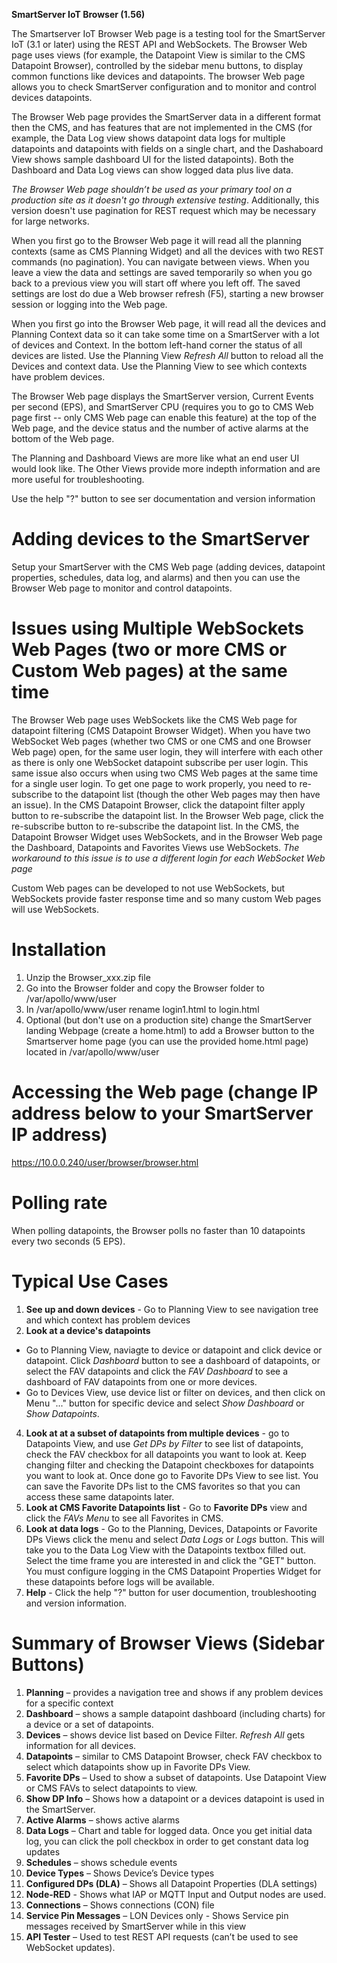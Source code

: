 
**SmartServer IoT Browser (1.56)**

The Smartserver IoT Browser Web page is a testing tool for the SmartServer IoT (3.1 or later) using the REST API and WebSockets. The Browser Web page uses views (for example, the Datapoint View is similar to the CMS Datapoint Browser), controlled by the sidebar menu buttons, to display common functions like devices and datapoints.  The browser Web page allows you to check SmartServer configuration and to monitor and control devices datapoints.

The Browser Web page provides the SmartServer data in a different format then the CMS, and has features that are not implemented in the CMS (for example, the Data Log view shows datapoint data logs for multiple datapoints and datapoints with fields on a single chart, and the Dashaboard View shows sample dashboard UI for the listed datapoints). Both the Dashboard and Data Log views can show logged data plus live data.

*The Browser Web page shouldn’t be used as your primary tool on a production site as it doesn't go through extensive testing*.  Additionally, this version doesn't use pagination for REST request which may be necessary for large networks. 

When you first go to the Browser Web page it will read all the planning contexts (same as CMS Planning Widget) and all the devices with two REST commands (no pagination). You can navigate between views.  When you leave a view the data and settings are saved  temporarily so when you go back to a previous view you will start off where you left off.  The saved settings are lost do due a Web browser refresh (F5), starting a new browser session or logging into the Web page.

When you first go into the Browser Web page, it will read all the devices and Planning Context data so it can take some time on a SmartServer with a lot of devices and Context. In the bottom left-hand corner the status of all devices are listed.  Use the Planning View *Refresh All* button to reload all the Devices and context data. Use the Planning View to see which contexts have problem devices.

The Browser Web page displays the SmartServer version, Current Events per second (EPS), and SmartServer CPU (requires you to go to CMS Web page first -- only CMS Web page can enable this feature) at the top of the Web page, and the device status and the number of active alarms at the bottom of the Web page.

The Planning and Dashboard Views are more like what an end user UI would look like. The Other Views provide more indepth information and are more useful for troubleshooting.

Use the help "?" button to see ser documentation and version information

# Adding devices to the SmartServer
Setup your SmartServer with the CMS Web page (adding devices, datapoint properties, schedules, data log, and alarms) and then you can use the Browser Web page to monitor and control datapoints.

# Issues using Multiple WebSockets Web Pages (two or more CMS or Custom Web pages) at the same time
The Browser Web page uses WebSockets like the CMS Web page for datapoint filtering (CMS Datapoint Browser Widget). When you have two WebSocket Web pages (whether two CMS or one CMS and one Browser Web page) open, for the same user login, they will interfere with each other as there is only one WebSocket datapoint subscribe per user login.  This same issue also occurs when using two CMS Web pages at the same time for a single user login. To get one page to work properly, you need to re-subscribe to the datapoint list (though the other Web pages may then have an issue). In the CMS Datapoint Browser, click the datapoint filter apply button to re-subscribe the datapoint list. In the Browser Web page, click the re-subscribe button to re-subscribe the datapoint list.  In the CMS, the Datapoint Browser Widget uses WebSockets, and in the Browser Web page the Dashboard, Datapoints and Favorites Views use WebSockets. *The workaround to this issue is to use a different login for each WebSocket Web page*

Custom Web pages can be developed to not use WebSockets, but WebSockets provide faster response time and so many custom Web pages will use WebSockets.

# Installation
1. Unzip the Browser_xxx.zip file 
2. Go into the Browser folder and copy the Browser folder to 
/var/apollo/www/user
3. In /var/apollo/www/user rename login1.html to login.html
4.  Optional (but don't use on a production site) change the SmartServer landing Webpage (create a home.html) to add a Browser button to the Smartserver home page (you can use the provided home.html page) located in 
/var/apollo/www/user

# Accessing the Web page (change IP address below to your SmartServer IP address)
https://10.0.0.240/user/browser/browser.html

# Polling rate
When polling datapoints, the Browser polls no faster than 10 datapoints every two seconds (5 EPS).

# Typical Use Cases
1. **See up and down devices** - Go to Planning View to see navigation tree and which context has problem devices
2. **Look at a device's datapoints** 
  - Go to Planning View, naviagte to device or datapoint and click device or datapoint. Click *Dashboard* button to see a dashboard of datapoints, or select the FAV datapoints and click the *FAV Dashboard* to see a dashboard of FAV datapoints from one or more devices.
  - Go to Devices View, use device list or filter on devices, and then click on Menu "..." button for specific device and select *Show Dashboard* or *Show Datapoints*.
4. **Look at at a subset of datapoints from multiple devices** - go to Datapoints View, and use *Get DPs by Filter* to see list of datapoints, check the FAV checkbox for all datapoints you want to look at. Keep changing filter and checking the Datapoint checkboxes for datapoints you want to look at.  Once done go to Favorite DPs View to see list. You can save the Favorite DPs list to the CMS favorites so that you can access these same datapoints later. 
5. **Look at CMS Favorite Datapoints list** - Go to **Favorite DPs** view and click the *FAVs Menu* to see all Favorites in CMS.
6. **Look at data logs** - Go to the Planning, Devices, Datapoints or Favorite DPs Views click the menu and select *Data Logs* or *Logs* button. This will take you to the Data Log View with the Datapoints textbox filled out. Select the time frame you are interested in and click the "GET" button. You must configure logging in the CMS Datapoint Properties Widget for these datapoints before logs will be available.
7. **Help** - Click the help "?" button for user documention, troubleshooting and version information.

# Summary of Browser Views (Sidebar Buttons)
1.	**Planning** – provides a navigation tree and shows if any problem devices for a specific context
2.	**Dashboard** – shows a sample datapoint dashboard (including charts) for a device or a set of datapoints. 
3.	**Devices** – shows device list based on Device Filter. *Refresh All* gets information for all devices. 
4.	**Datapoints** – similar to CMS Datapoint Browser, check FAV checkbox to select which datapoints show up in Favorite DPs View. 
5.	**Favorite DPs** – Used to show a subset of datapoints. Use Datapoint View or CMS FAVs to select datapoints to view. 
6.	**Show DP Info** – Shows how a datapoint or a devices datapoint is used in the SmartServer.
7.	**Active Alarms** – shows active alarms
8.	**Data Logs** – Chart and table for logged data. Once you get initial data log, you can click the poll checkbox in order to get constant data log updates 
9.	**Schedules** – shows schedule events
10.	**Device Types** – Shows Device’s Device types
11.	**Configured DPs (DLA)** – Shows all Datapoint Properties (DLA settings)
12.	**Node-RED** - Shows what IAP or MQTT Input and Output nodes are used.
13.	**Connections** – Shows connections (CON) file
14.	**Service Pin Messages** – LON Devices only - Shows Service pin messages received by SmartServer while in this view
15.	**API Tester** – Used to test REST API requests (can’t be used to see WebSocket updates). 



